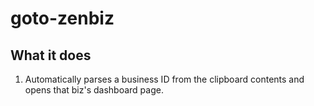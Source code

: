 # goto-zenbiz

## What it does ##

1. Automatically parses a business ID from the clipboard contents and opens that biz's dashboard page.
